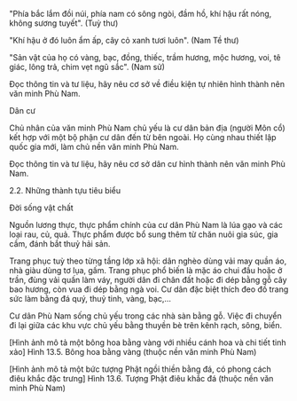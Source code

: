 "Phía bắc lắm đồi núi, phía nam có sông ngòi, đầm hồ, khí hậu rất nóng, không sương tuyết".
(Tuỳ thư)

"Khí hậu ở đó luôn ẩm ấp, cây cỏ xanh tươi luôn".
(Nam Tề thư)

"Sản vật của họ có vàng, bạc, đồng, thiếc, trầm hương, mộc hương, voi, tê giác, lông trả, chim vẹt ngũ sắc".
(Nam sử)

Đọc thông tin và tư liệu, hãy nêu cơ sở về điều kiện tự nhiên hình thành nên văn minh Phù Nam.

Dân cư

Chủ nhân của văn minh Phù Nam chủ yếu là cư dân bản địa (người Môn cổ) kết hợp với một bộ phận cư dân đến từ bên ngoài. Họ cùng nhau thiết lập quốc gia mới, làm chủ nền văn minh Phù Nam.

Đọc thông tin và tư liệu, hãy nêu cơ sở dân cư hình thành nên văn minh Phù Nam.

2.2. Những thành tựu tiêu biểu

Đời sống vật chất

Nguồn lương thực, thực phẩm chính của cư dân Phù Nam là lúa gạo và các loại rau, củ, quả. Thực phẩm được bổ sung thêm từ chăn nuôi gia súc, gia cầm, đánh bắt thuỷ hải sản.

Trang phục tuỳ theo từng tầng lớp xã hội: dân nghèo dùng vải may quần áo, nhà giàu dùng tơ lụa, gấm. Trang phục phổ biến là mặc áo chui đầu hoặc ở trần, đùng vải quấn làm váy, người dân đi chân đất hoặc đi dép bằng gỗ cây bao hương, còn vua đi dép bằng ngà voi. Cư dân đặc biệt thích đeo đồ trang sức làm bằng đá quý, thuỷ tinh, vàng, bạc,...

Cư dân Phù Nam sống chủ yếu trong các nhà sàn bằng gỗ. Việc đi chuyển đi lại giữa các khu vực chủ yếu bằng thuyền bè trên kênh rạch, sông, biển.

[Hình ảnh mô tả một bông hoa bằng vàng với nhiều cánh hoa và chi tiết tinh xảo]
Hình 13.5. Bông hoa bằng vàng (thuộc nền văn minh Phù Nam)

[Hình ảnh mô tả một bức tượng Phật ngồi thiền bằng đá, có phong cách điêu khắc đặc trưng]
Hình 13.6. Tượng Phật điêu khắc đá (thuộc nền văn minh Phù Nam)